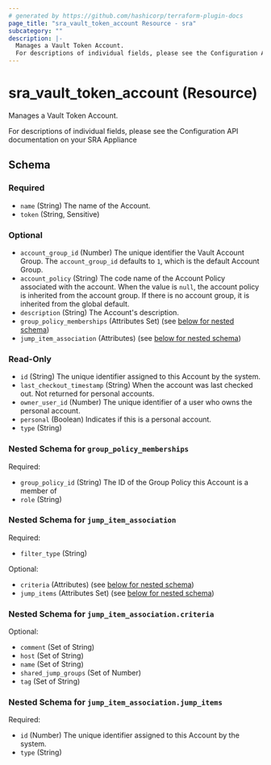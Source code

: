 ```yaml
---
# generated by https://github.com/hashicorp/terraform-plugin-docs
page_title: "sra_vault_token_account Resource - sra"
subcategory: ""
description: |-
  Manages a Vault Token Account.
  For descriptions of individual fields, please see the Configuration API documentation on your SRA Appliance
---
```


# sra_vault_token_account (Resource)

Manages a Vault Token Account.

For descriptions of individual fields, please see the Configuration API documentation on your SRA Appliance



<!-- schema generated by tfplugindocs -->
## Schema

### Required

- `name` (String) The name of the Account.
- `token` (String, Sensitive)

### Optional

- `account_group_id` (Number) The unique identifier the Vault Account Group. The `account_group_id` defaults to `1`, which is the default Account Group.
- `account_policy` (String) The code name of the Account Policy associated with the account. When the value is `null`, the account policy is inherited from the account group. If there is no account group, it is inherited from the global default.
- `description` (String) The Account's description.
- `group_policy_memberships` (Attributes Set) (see [below for nested schema](#nestedatt--group_policy_memberships))
- `jump_item_association` (Attributes) (see [below for nested schema](#nestedatt--jump_item_association))

### Read-Only

- `id` (String) The unique identifier assigned to this Account by the system.
- `last_checkout_timestamp` (String) When the account was last checked out. Not returned for personal accounts.
- `owner_user_id` (Number) The unique identifier of a user who owns the personal account.
- `personal` (Boolean) Indicates if this is a personal account.
- `type` (String)

<a id="nestedatt--group_policy_memberships"></a>
### Nested Schema for `group_policy_memberships`

Required:

- `group_policy_id` (String) The ID of the Group Policy this Account is a member of
- `role` (String)


<a id="nestedatt--jump_item_association"></a>
### Nested Schema for `jump_item_association`

Required:

- `filter_type` (String)

Optional:

- `criteria` (Attributes) (see [below for nested schema](#nestedatt--jump_item_association--criteria))
- `jump_items` (Attributes Set) (see [below for nested schema](#nestedatt--jump_item_association--jump_items))

<a id="nestedatt--jump_item_association--criteria"></a>
### Nested Schema for `jump_item_association.criteria`

Optional:

- `comment` (Set of String)
- `host` (Set of String)
- `name` (Set of String)
- `shared_jump_groups` (Set of Number)
- `tag` (Set of String)


<a id="nestedatt--jump_item_association--jump_items"></a>
### Nested Schema for `jump_item_association.jump_items`

Required:

- `id` (Number) The unique identifier assigned to this Account by the system.
- `type` (String)
